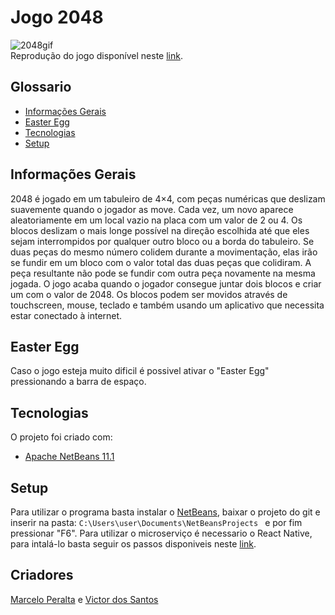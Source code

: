 # Jogo 2048
![2048gif](https://user-images.githubusercontent.com/53903774/66094013-c53d5000-e568-11e9-8ae5-01c613244a4b.gif)  
Reprodução do jogo disponível neste [link](https://rachacuca.com.br/raciocinio/2048/).
## Glossario
* [Informações Gerais](#informações-gerais)
* [Easter Egg](#easter-egg)
* [Tecnologias](#tecnologias)
* [Setup](#setup)

## Informações Gerais
2048 é jogado em um tabuleiro de 4×4, com peças numéricas que deslizam suavemente quando o jogador as move. Cada vez, um novo aparece aleatoriamente em um local vazio na placa com um valor de 2 ou 4. Os blocos deslizam o mais longe possível na direção escolhida até que eles sejam interrompidos por qualquer outro bloco ou a borda do tabuleiro. Se duas peças do mesmo número colidem durante a movimentação, elas irão se fundir em um bloco com o valor total das duas peças que colidiram. A peça resultante não pode se fundir com outra peça novamente na mesma jogada. O jogo acaba quando o jogador consegue juntar dois blocos e criar um com o valor de 2048. Os blocos podem ser movidos através de touchscreen, mouse, teclado e também usando um aplicativo que necessita estar conectado à internet. 

## Easter Egg
Caso o jogo esteja muito dificil é possivel ativar o "Easter Egg" pressionando a barra de espaço.
	
## Tecnologias
O projeto foi criado com:
* [Apache NetBeans 11.1](https://netbeans.org/)
	
## Setup
Para utilizar o programa basta instalar o [NetBeans](https://netbeans.org/), baixar o projeto do git e inserir na pasta: ```C:\Users\user\Documents\NetBeansProjects ``` e por fim pressionar "F6".
Para utilizar o microserviço é necessario o React Native, para intalá-lo basta seguir os passos disponiveis neste [link](https://docs.rocketseat.dev/ambiente-react-native/android/windows).

## Criadores
[Marcelo Peralta](https://github.com/MaPDores) e [Victor dos Santos](https://github.com/AnyVictor)
